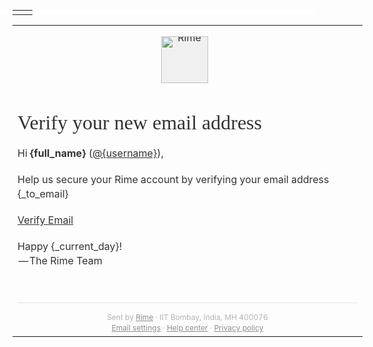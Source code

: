 ---
---

<!DOCTYPE html>
<html>

<head>
    <meta http-equiv="Content-Type" content="text/html; charset=utf-8">
    <meta name="viewport" content="width=device-width, initial-scale=1, maximum-scale=1" user-scalable="no">
    <meta name="robots" content="none">
    <style>
        @media all and (max-width: 500px) {
            .email {
                width: 100% !important;
            }
            .email-hr {
                margin-top: 25px;
                margin-right: auto;
                margin-bottom: 25px;
                margin-left: auto;
            }
            .email-disclaimer {
                font-size: 12px;
            }
            .email-title--stats {
                font-size: 32px;
                line-height: 35px;
            }
            .email-allCaps {
                font-size: 12px;
                line-height: 14px;
            }
            .email-title--post {
                font-size: 22px;
                line-height: 26px;
            }
            .email-postImage {
                width: 92px;
                height: 80px;
            }
            .email-postImage--hero {
                float: right;
                margin-left: 7px;
            }
            .email-topWriter--badge {
                float: none;
                text-align: center;
                width: 100%;
                min-width: 100%;
                padding-top: 0;
                padding-right: 0;
                padding-bottom: 0;
                padding-left: 0;
                margin-bottom: 20px;
            }
            .email-card {
                width: 100%;
                margin-left: 0;
                margin-right: 0;
            }
            .email-headline--section {
                font-size: 20px;
                line-height: 24px;
                margin-bottom: 5px;
            }
            .email-subtitle--section {
                font-size: 14px;
                line-height: 18px;
            }
            .email-subtitle--stats {
                font-size: 12px;
            }
            .email-xs-width100 {
                width: 100px;
            }
            .email-xs-width140 {
                width: 140px;
            }
            .email-xs-height85 {
                height: 85px;
            }
            .email-xs-minHeight0 {
                min-height: 0;
            }
            .email-xs-hide {
                display: none;
            }
        }
    </style>
</head>

<body class="" style="margin-top: 0; margin-right: 0; margin-bottom: 0; margin-left: 0; padding-top: 0; padding-right: 0; padding-bottom: 0; padding-left: 0;">
    <div class="email-fillWidth email-backgroundWhite" style="min-width: 100%; width: 100%; background-color: #ffffff;">
        <table class="email email-paddingBottom0" style="width: 600px; margin-left: auto; margin-right: auto; padding-left: 20px; padding-right: 20px; padding-bottom: 0; color: #333332; line-height: 1.4; font-family: -apple-system , BlinkMacSystemFont , &apos;Segoe UI&apos; , &apos;Roboto&apos; , &apos;Ubuntu&apos; , &apos;Open Sans&apos; , &apos;Helvetica Neue&apos; , sans-serif;">
            <tr>
                <td></td>
                <td></td>
            </tr>
        </table>
    </div>
    <table class="email" style="width: 600px; margin-left: auto; margin-right: auto; padding-left: 20px; padding-right: 20px; padding-bottom: 20px; color: #333332; line-height: 1.4; font-family: -apple-system , BlinkMacSystemFont , &apos;Segoe UI&apos; , &apos;Roboto&apos; , &apos;Ubuntu&apos; , &apos;Open Sans&apos; , &apos;Helvetica Neue&apos; , sans-serif;">
        <tr>
            <td>
                <div>
                    <div class="email-sectionPreview email-sectionPreview--collection email-sectionPreview--borderless email-center" style="margin-top: 15px; margin-bottom: 30px; padding-top: 0; border-top: 1px solid #e5e5e5; border: 0; text-align: center;">
                        <a href="https://rime.co" style="color: #333332; text-decoration: none;"><img class="email-avatar email-avatar--medium email-avatar--square email-inlineBlock email-floatNone" src="https://cdn-images-1.medium.com/fit/c/150/150/1*4xmlVpaEJavjFB_6I6OYHA.png" alt="Rime" style="display: inline-block; width: 75px; height: 75px; border-radius: 0; background: #f0f0f0; line-height: 0; margin-right: 10px; float: none;">
                        </a>
                    </div>
                    <div class="email-left" style="text-align: left;">
                        <h2 class="email-title" style="font-family: Charter , Georgia , Cambria , &apos;Times New Roman&apos; , Times , serif; color: #333332; font-size: 32px; font-weight: 300; line-height: 36px; margin-bottom: 20px;">Verify your new email address</h2>
                        <p class="email-left" style="margin-top: 0; margin-bottom: 20px; text-align: left;">Hi <strong class="email-bold" style="font-weight: 700;">{full_name}</strong> (<a class="email-link email-underline" href="{_app_base_url}@{username}" style="color: #333332; text-decoration: underline;">@{username}</a>),</p>
                        <p class="email-left" style="margin-top: 0; margin-bottom: 20px; text-align: left;">Help us secure your Rime account by verifying your email address {_to_email}</p>
                        <p class="email-left" style="margin-top: 0; margin-bottom: 20px; text-align: left;"><a class="email-link email-underline" href="{_app_base_url}auth/verify-email/{user_id}/{email_username}/{email_domain}/{verify_email_secret}" style="color: #333332; text-decoration: underline;">Verify Email</a>
                        </p>
                        <p class="email-left" style="margin-top: 0; margin-bottom: 20px; text-align: left;">Happy {_current_day}!
                            <br> — The Rime Team</p>
                    </div>
                </div>
            </td>
        </tr>
        <tr>
            <td>
                <div class="email-footer" style="padding-top: 15px; padding-right: 0; padding-bottom: 0; padding-left: 0; margin-top: 30px; color: #b3b3b1; font-size: 12px; text-align: center; border-top: 1px solid #e5e5e5;">Sent by <a class="email-link email-textGray email-underline" href="https://rime.co" style="color: #8e8e8e; text-decoration: underline;">Rime</a> &middot; IIT Bombay, India, MH 400076
                    <div><a class="email-link email-textGray email-underline" href="https://rime.co/settings/notifications" style="color: #8e8e8e; text-decoration: underline;">Email settings</a> &middot; <a class="email-link email-textGray email-underline" href="https://rime.co/support/faq" style="color: #8e8e8e; text-decoration: underline;">Help center</a> &middot; <a class="email-link email-textGray email-underline" href="https://rime.co/legal/privacy" style="color: #8e8e8e; text-decoration: underline;">Privacy policy</a>
                    </div>
                </div>
            </td>
        </tr>
    </table>
</body>

</html>